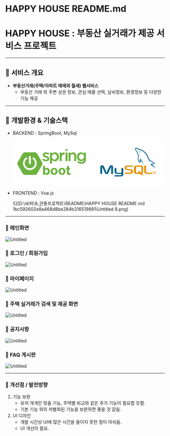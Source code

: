 # HAPPY HOUSE README.md

# **HAPPY HOUSE : 부동산 실거래가 제공 서비스 프로젝트**

---

## 📌 **서비스 개요**

- **부동산거래(주택/아파트 매매와 월세) 웹서비스**
    - 부동산 거래 외 주변 상권 정보, 관심 매물 선택, 날씨정보, 환경정보 등 다양한 기능 제공

---

## 📌 **개발환경 & 기술스택**

- BACKEND : SpringBoot, MySql

    ![Untitled](/resource/Untitled.png)

- FRONTEND : Vue.js

    ![](D:\싸피\9_관통프로젝트\README\HAPPY HOUSE README md 1bc592602e8a468d8be284b316519891\Untitled 8.png)

---

### 📌 메인화면

![Untitled](HAPPY%20HOUSE%20README%20md%201bc592602e8a468d8be284b316519891/Untitled%202.png)

### 📌 로그인 / 회원가입

![Untitled](HAPPY%20HOUSE%20README%20md%201bc592602e8a468d8be284b316519891/Untitled%203.png)

### 📌 마이페이지

![Untitled](HAPPY%20HOUSE%20README%20md%201bc592602e8a468d8be284b316519891/Untitled%204.png)

### 📌 주택 실거래가 검색 및 제공 화면

![Untitled](HAPPY%20HOUSE%20README%20md%201bc592602e8a468d8be284b316519891/Untitled%205.png)

### 📌 공지사항

![Untitled](HAPPY%20HOUSE%20README%20md%201bc592602e8a468d8be284b316519891/Untitled%206.png)

### 📌 FAQ 게시판

![Untitled](HAPPY%20HOUSE%20README%20md%201bc592602e8a468d8be284b316519891/Untitled%207.png)

---

### 📌 개선점 / 발전방향

1. 기능 보완
    - 유저 개개인 맞춤 기능, 주택별 비교와 같은 추가 기능이 필요할 듯함.
    - 기본 기능 외의 차별화된 기능을 보완하면 좋을 것 같음.
2. UI 디자인
    - 개발 시간상 UI에 많은 시간을 들이지 못한 점이 아쉬움.
    - UI 개선이 필요.
